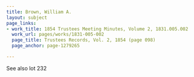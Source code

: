```yaml
---
title: Brown, William A.
layout: subject
page_links:
- work_title: 1854 Trustees Meeting Minutes, Volume 2, 1831.005.002
  work_url: pages/works/1831-005-002
  page_title: Trustees Records, Vol. 2, 1854 (page 098)
  page_anchor: page-1279265

---
```

<p>See also lot 232</p>